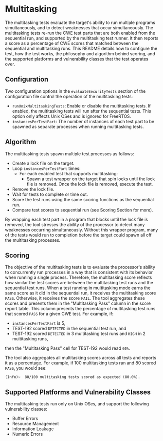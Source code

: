 # Multitasking #

The multitasking tests evaluate the target's ability to run multiple programs
simultaneously, and to detect weaknesses that occur simultaneously.  The
multitasking tests re-run the CWE test parts that are both enabled from the
sequential run, and supported by the multitasking test runner.  It then reports
a score as a percentage of CWE scores that matched between the sequential and
multitasking runs.  This README details how to configure the test, how the test
works, the philosophy and algorithm behind scoring, and the supported platforms
and vulnerability classes that the test operates over.

## Configuration ##

Two configuration options in the `evaluateSecurityTests` section of the
configuration file control the operation of the multitasking tests:

- `runUnixMultitaskingTests`:  Enable or disable the multitasking tests.  If
  enabled, the multitasking tests will run after the sequential tests.  This
  option only affects Unix OSes and is ignored for FreeRTOS.
- `instancesPerTestPart`: The number of instances of each test part to be
  spawned as separate processes when running multitasking tests.

## Algorithm ##

The multitasking tests spawn multiple test processes as follows:

-  Create a lock file on the target.
-  Loop `instancesPerTestPart` times:
   -  For each enabled test that supports multitasking:
      -  Spawn a test wrapper on the target that spin locks until
         the lock file is removed.  Once the lock file is removed,
         execute the test.
-  Remove the lock file.
-  Wait for tests to complete or time out.
-  Score the test runs using the same scoring functions as the sequential run.
-  Compare test scores to sequential run (see Scoring Section for more).

By wrapping each test part in a program that blocks until the lock file is
removed, the tool stresses the ability of the processor to detect many
weaknesses occurring simultaneously.  Without this wrapper program, many of
the tests would run to completion before the target could spawn all off the
multitasking processes.

## Scoring ##

The objective of the multitasking tests is to evaluate the processor's ability
to concurrently run processes in a way that is consistent with its behavior
when running a single process.  Therefore, the multitasking score reflects how
similar the test scores are between the multitasking test runs and the
sequential test runs.  When a test running in multitasking mode earns the same
score as it did in the sequential run, it receives the multitasking score
`PASS`.  Otherwise, it receives the score `FAIL`.  The tool aggregates these
scores and presents them in the "Multitasking Pass" column in the score report
table.  This column presents the percentage of multitasking test runs that
scored `PASS` for a given CWE test.  For example, if:
* `instancesPerTestPart` is 5,
* TEST-192 scored `DETECTED` in the sequential test run, and
* TEST-192 scored `DETECTED` in 3 multitasking test runs and `HIGH` in 2
  multitasking runs,

then the "Multitasking Pass" cell for TEST-192 would read `60%`.

The tool also aggregates all multitasking scores across all tests and reports
it as a percentage.  For example, if 100 multitasking tests ran and 80 scored
`PASS`, you would see:
```
(Info)~  80/100 multitasking tests scored as expected (80.0%).
```

## Supported Platforms and Vulnerability Classes ##

The multitasking tests run only on Unix OSes, and support the following
vulnerability classes:

* Buffer Errors
* Resource Management
* Information Leakage
* Numeric Errors

